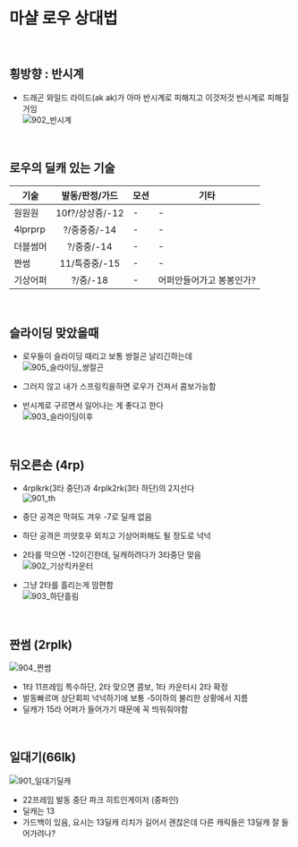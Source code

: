 

# 마샬 로우 상대법

<br>

## 횡방향 : 반시계
- 드래곤 와일드 라이드(ak ak)가 아마 반시계로 피해지고 이것저것 반시계로 피해질거임   
![902_반시계](https://github.com/user-attachments/assets/ab479fe3-2567-447f-aa91-8cbca44dbac7)


<br>

## 로우의 딜캐 있는 기술

| 기술 | 발동/판정/가드 | 모션 | 기타 |
| ---- | :----------: | ---- | ---- |
| 원원원 | 10f?/상상중/-12 | - | - |
| 4lprprp | ?/중중중/-14 | - | - |
| 더블썸머 | ?/중중/-14 | - | - |
| 짠썸 | 11/특중중/-15 | - | - |
| 기상어퍼 | ?/중/-18 | - | 어퍼안들어가고 봉봉인가? |



<br>

## 슬라이딩 맞았을때
- 로우들이 슬라이딩 때리고 보통 쌍절곤 날리긴하는데   
![905_슬라이딩_쌍절곤](https://github.com/user-attachments/assets/da8cee4f-44ac-4283-abea-92c81a514aa9)

- 그러지 않고 내가 스프링킥을하면 로우가 건져서 콤보가능함
- 반시계로 구르면서 일어나는 게 좋다고 한다    
![903_슬라이딩이후](https://github.com/user-attachments/assets/d9bee748-739e-4191-b445-303a831d94aa)


<br>

## 뒤오른손 (4rp)
- 4rplkrk(3타 중단)과 4rplk2rk(3타 하단)의 2지선다   
![901_th](https://github.com/user-attachments/assets/be1c1107-60c9-474e-9bb5-fd18868d2efb)
- 중단 공격은 막혀도 겨우 -7로 딜캐 없음
- 하단 공격은 끼얏호우 외치고 기상어퍼해도 될 정도로 넉넉

- 2타를 막으면 -12이긴한데, 딜캐하려다가 3타중단 맞음   
![902_기상킥카운터](https://github.com/user-attachments/assets/b7981ec7-b6c1-4664-b755-f96f119b4b2d)

- 그냥 2타를 흘리는게 맘편함   
![903_하단흘림](https://github.com/user-attachments/assets/10ad45f1-3393-4900-b9f7-765dd8b1938a)


<br>

## 짠썸 (2rplk)
![904_짠썸](https://github.com/user-attachments/assets/065377ce-510b-4348-912e-6dc605e26a43)
- 1타 11프레임 특수하단, 2타 맞으면 콤보, 1타 카운터시 2타 확정
- 발동빠르며 상단회피 넉넉하기에 보통 -5이하의 불리한 상황에서 지름
- 딜캐가 15라 어퍼가 들어가기 때문에 꼭 띄워줘야함

<br>

## 일대기(66lk) 

![901_일대기딜캐](https://github.com/user-attachments/assets/75c19b7f-7980-45d3-9e6a-bbfb2396679f)


- 22프레임 발동 중단 파크 히트인게이저 (중파인)
- 딜캐는 13
- 가드백이 있음, 요시는 13딜캐 리치가 길어서 괜찮은데 다른 캐릭들은 13딜캐 잘 들어가려나?

